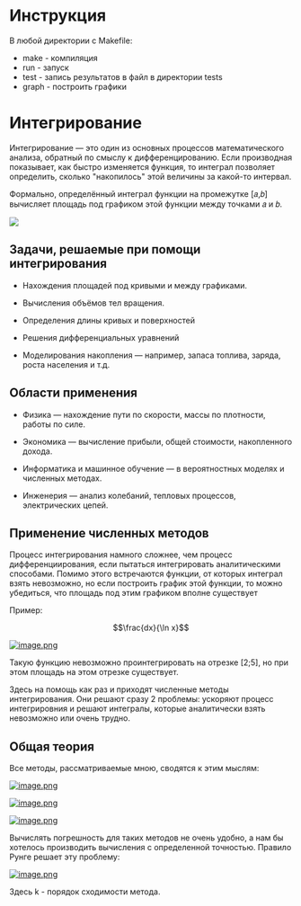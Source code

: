 # Инструкция

В любой директории с Makefile:

-   make - компиляция
-   run - запуск
-   test - запись результатов в файл в директории tests
-   graph - построить графики

# Интегрирование

Интегрирование — это один из основных процессов математического анализа, обратный по смыслу к дифференцированию. Если производная показывает, как быстро изменяется функция, то интеграл позволяет определить, сколько "накопилось" этой величины за какой-то интервал.

Формально, определённый интеграл функции на промежутке [𝑎,𝑏] вычисляет площадь под графиком этой функции между точками 𝑎 и 𝑏.

![](https://encrypted-tbn0.gstatic.com/images?q=tbn:ANd9GcQ70C7dnlkcOVmlmnp9yU-ACrENJWGqkKCa3w&s)

## Задачи, решаемые при помощи интегрирования

-   Нахождения площадей под кривыми и между графиками.

-   Вычисления объёмов тел вращения.

-   Определения длины кривых и поверхностей

-   Решения дифференциальных уравнений

-   Моделирования накопления — например, запаса топлива, заряда, роста населения и т.д.

## Области применения

-   Физика — нахождение пути по скорости, массы по плотности, работы по силе.

-   Экономика — вычисление прибыли, общей стоимости, накопленного дохода.

-   Информатика и машинное обучение — в вероятностных моделях и численных методах.

-   Инженерия — анализ колебаний, тепловых процессов, электрических цепей.

## Применение численных методов

Процесс интегрирования намного сложнее, чем процесс дифференциирования, если пытаться интегрировать аналитическими способами. Помимо этого встречаются функции, от которых интеграл взять невозможно, но если построить график этой функции, то можно убедиться, что площадь под этим графиком вполне существует

Пример:

$$\frac{dx}{\ln x}$$

[![image.png](https://i.postimg.cc/8PDLGK1d/image.png)](https://postimg.cc/LhCJBVgh)

Такую функцию невозможно проинтегрировать на отрезке [2;5], но при этом площадь на этом отрезке существует.

Здесь на помощь как раз и приходят численные методы интегрирования. Они решают сразу 2 проблемы: ускоряют процесс интегрировния и решают интегралы, которые аналитически взять невозможно или очень трудно.


## Общая теория

Все методы, рассматриваемые мною, сводятся к этим мыслям:

[![image.png](https://i.postimg.cc/xd0zDcn0/image.png)](https://postimg.cc/BjV62Zjy)

[![image.png](https://i.postimg.cc/FKDJ9NH0/image.png)](https://postimg.cc/8FfC48WC)

[![image.png](https://i.postimg.cc/zfSFKsXf/image.png)](https://postimg.cc/2qyWfXWp)

Вычислять погрешность для таких методов не очень удобно, а нам бы хотелось производить вычисления с определенной точностью. Правило Рунге решает эту проблему:

[![image.png](https://i.postimg.cc/8zj42mLH/image.png)](https://postimg.cc/Bjf2DDYL)

Здесь k - порядок сходимости метода.